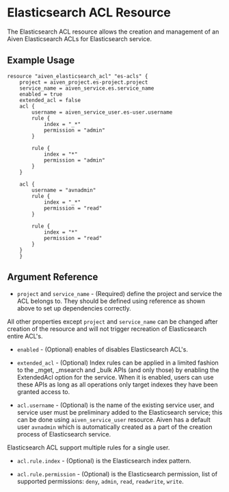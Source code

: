 # Elasticsearch ACL Resource

The Elasticsearch ACL resource allows the creation and management of an Aiven Elasticsearch ACLs 
for Elasticsearch service.

## Example Usage

```hcl
resource "aiven_elasticsearch_acl" "es-acls" {
    project = aiven_project.es-project.project
    service_name = aiven_service.es.service_name
    enabled = true
    extended_acl = false
    acl {
        username = aiven_service_user.es-user.username
        rule {
            index = "_*"
            permission = "admin"
        }
    
        rule {
            index = "*"
            permission = "admin"
        }
    }
        
    acl {
        username = "avnadmin"
        rule {
            index = "_*"
            permission = "read"
        }
        
        rule {
            index = "*"
            permission = "read"
        }
    }
    }
```

## Argument Reference

* `project` and `service_name` - (Required) define the project and service the ACL belongs to. 
They should be defined using reference as shown above to set up dependencies correctly.

All other properties except `project` and `service_name` can be changed after creation of the 
resource and will not trigger recreation of Elasticsearch entire ACL's. 

* `enabled` - (Optional) enables of disables Elasticsearch ACL's.

* `extended_acl` - (Optional) Index rules can be applied in a limited fashion to the _mget, _msearch and _bulk APIs 
(and only those) by enabling the ExtendedAcl option for the service. When it is enabled, users can use 
 these APIs as long as all operations only target indexes they have been granted access to.
 
* `acl.username` - (Optional) is the name of the existing service user, and service user must be preliminary added 
to the Elasticsearch service; this can be done using `aiven_service_user` resource. Aiven has a 
default user `avnadmin` which is automatically created as a part of the creation process of Elasticsearch service. 

Elasticsearch ACL support multiple rules for a single user.

* `acl.rule.index` - (Optional) is the Elasticsearch index pattern.

* `acl.rule.permission` - (Optional) is the Elasticsearch permission, list of supported permissions: 
`deny`, `admin`, `read`, `readwrite`, `write`.